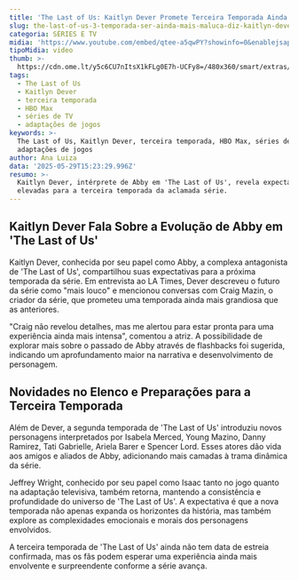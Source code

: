 ```yaml
---
title: 'The Last of Us: Kaitlyn Dever Promete Terceira Temporada Ainda Mais Intensa'
slug: the-last-of-us-3-temporada-ser-ainda-mais-maluca-diz-kaitlyn-dever
categoria: SÉRIES E TV
midia: 'https://www.youtube.com/embed/qtee-a5qwPY?showinfo=0&enablejsapi=1'
tipoMidia: video
thumb: >-
  https://cdn.ome.lt/y5c6CU7nItsX1kFLg0E7h-UCFy8=/480x360/smart/extras/conteudos/Captura_de_Tela_2025-05-29_as_11.40.09.png
tags:
  - The Last of Us
  - Kaitlyn Dever
  - terceira temporada
  - HBO Max
  - séries de TV
  - adaptações de jogos
keywords: >-
  The Last of Us, Kaitlyn Dever, terceira temporada, HBO Max, séries de TV,
  adaptações de jogos
author: Ana Luiza
data: '2025-05-29T15:23:29.996Z'
resumo: >-
  Kaitlyn Dever, intérprete de Abby em 'The Last of Us', revela expectativas
  elevadas para a terceira temporada da aclamada série.
---
```


## Kaitlyn Dever Fala Sobre a Evolução de Abby em 'The Last of Us'

Kaitlyn Dever, conhecida por seu papel como Abby, a complexa antagonista de 'The Last of Us', compartilhou suas expectativas para a próxima temporada da série. Em entrevista ao LA Times, Dever descreveu o futuro da série como "mais louco" e mencionou conversas com Craig Mazin, o criador da série, que prometeu uma temporada ainda mais grandiosa que as anteriores.

"Craig não revelou detalhes, mas me alertou para estar pronta para uma experiência ainda mais intensa", comentou a atriz. A possibilidade de explorar mais sobre o passado de Abby através de flashbacks foi sugerida, indicando um aprofundamento maior na narrativa e desenvolvimento de personagem.

## Novidades no Elenco e Preparações para a Terceira Temporada

Além de Dever, a segunda temporada de 'The Last of Us' introduziu novos personagens interpretados por Isabela Merced, Young Mazino, Danny Ramirez, Tati Gabrielle, Ariela Barer e Spencer Lord. Esses atores dão vida aos amigos e aliados de Abby, adicionando mais camadas à trama dinâmica da série.

Jeffrey Wright, conhecido por seu papel como Isaac tanto no jogo quanto na adaptação televisiva, também retorna, mantendo a consistência e profundidade do universo de 'The Last of Us'. A expectativa é que a nova temporada não apenas expanda os horizontes da história, mas também explore as complexidades emocionais e morais dos personagens envolvidos.

A terceira temporada de 'The Last of Us' ainda não tem data de estreia confirmada, mas os fãs podem esperar uma experiência ainda mais envolvente e surpreendente conforme a série avança.
